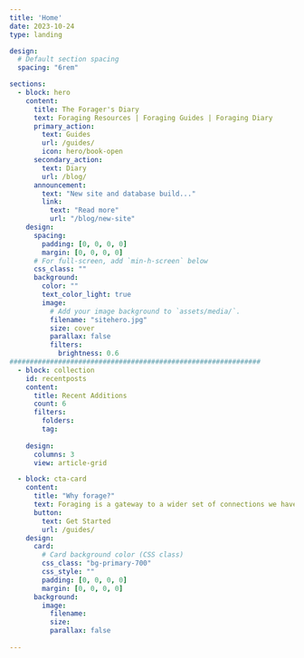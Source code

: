```yaml
---
title: 'Home'
date: 2023-10-24
type: landing

design:
  # Default section spacing
  spacing: "6rem"

sections:
  - block: hero
    content:
      title: The Forager's Diary
      text: Foraging Resources | Foraging Guides | Foraging Diary
      primary_action:
        text: Guides
        url: /guides/
        icon: hero/book-open
      secondary_action:
        text: Diary
        url: /blog/
      announcement:
        text: "New site and database build..."
        link:
          text: "Read more"
          url: "/blog/new-site"
    design:
      spacing:
        padding: [0, 0, 0, 0]
        margin: [0, 0, 0, 0]
      # For full-screen, add `min-h-screen` below
      css_class: ""
      background:
        color: ""
        text_color_light: true
        image:
          # Add your image background to `assets/media/`.
          filename: "sitehero.jpg"
          size: cover
          parallax: false
          filters:
            brightness: 0.6
##############################################################
  - block: collection
    id: recentposts
    content:
      title: Recent Additions
      count: 6
      filters: 
        folders:
        tag:
        
    design:
      columns: 3
      view: article-grid

  - block: cta-card
    content:
      title: "Why forage?"
      text: Foraging is a gateway to a wider set of connections we have all but lost. Foraging leads us gently to once more becoming active participants within the real world - it quietly and subtly reconnects us to the rhythms we have become deafened too. It brings meaning and purpose to life by planting us realistically, firmly, back within nature.
      button:
        text: Get Started
        url: /guides/
    design:
      card:
        # Card background color (CSS class)
        css_class: "bg-primary-700"
        css_style: ""
        padding: [0, 0, 0, 0]
        margin: [0, 0, 0, 0]
      background:
        image:
          filename: 
          size: 
          parallax: false
        
---
```

